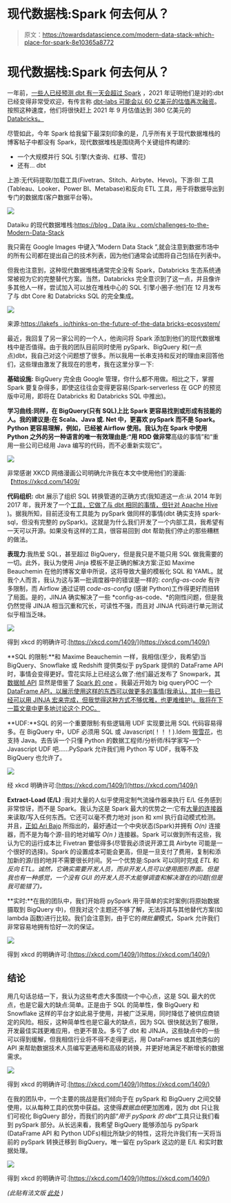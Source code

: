 # 现代数据栈:Spark 何去何从？

> 原文：<https://towardsdatascience.com/modern-data-stack-which-place-for-spark-8e10365a8772>

# 现代数据栈:Spark 何去何从？

一年前，[一些人已经预测 dbt 有一天会超过 Spark](https://medium.com/datamindedbe/why-dbt-will-one-day-be-bigger-than-spark-2225cadbdad0) ，2021 年证明他们是对的:dbt 已经变得非常受欢迎，有传言称 [dbt-labs 可能会以 60 亿美元的估值再次融资](https://www.forbes.com/sites/kenrickcai/2021/12/15/dbt-labs-in-talks-to-raise-at-6-billion-valuation-six-months-after-becoming-a-unicorn/)。按照这种速度，他们将很快赶上 2021 年 9 月估值达到 380 亿美元的 [Databricks。](https://www.futuriom.com/articles/news/databricks-heaps-on-1-6-billion-for-38-billion-valuation/2021/09)

尽管如此，今年 Spark 给我留下最深刻印象的是，几乎所有关于现代数据堆栈的博客帖子中都没有 Spark，现代数据堆栈是围绕两个关键组件构建的:

*   一个大规模并行 SQL 引擎(大查询、红移、雪花)
*   还有… dbt

上游:无代码提取/加载工具(Fivetran、Stitch、Airbyte、Hevo)。下游:BI 工具(Tableau、Looker、Power BI、Metabase)和反向 ETL 工具，用于将数据导出到专门的数据库(客户数据平台等)。

![](img/b32dc687e70a5bacda66781d6154d350.png)

Dataiku 的现代数据堆栈:[https://blog . Data iku . com/challenges-to-the-Modern-Data-Stack](https://blog.dataiku.com/challenges-to-the-modern-data-stack)

我只需在 Google Images 中键入“Modern Data Stack ”,就会注意到数据市场中的所有公司都在提出自己的技术列表，因为他们通常会试图将自己包括在列表中。

但我也注意到，这种现代数据堆栈通常完全没有 Spark，Databricks 生态系统通常被视为它的完整替代方案。当然，Databricks 完全意识到了这一点，并且像许多其他人一样，尝试加入可以放在堆栈中心的 SQL 引擎小圈子:他们在 12 月发布了与 dbt Core 和 Databricks SQL 的完全集成。

![](img/095c8734869fe4f765be438684299586.png)

来源:[https://lakefs . io/thinks-on-the-future-of-the-data bricks-ecosystem/](https://lakefs.io/thoughts-on-the-future-of-the-databricks-ecosystem/)

最近，我回复了另一家公司的一个人，他询问将 Spark 添加到他们的现代数据堆栈中是否值得。由于我的团队目前同时使用 pySpark、BigQuery 和(一点点)dbt，我自己对这个问题想了很多。所以我用一长串支持和反对的理由来回答他们，这些理由激发了我现在的思考，我在这里分享一下:

**基础设施:** BigQuery 完全由 Google 管理，你什么都不用做。相比之下，掌握 Spark 要复杂得多，即使这往往会变得更容易(Spark-serverless 在 GCP 的预览版中可用，即将在 Databricks 和 Databricks SQL 中推出)。

**学习曲线:**同样，在 BigQuery(只有 SQL)上比 Spark 更容易找到或形成有技能的人。我的建议是:在 Scala、Java 或. Net 中，更喜欢 pySpark 而不是 Spark。Python 更容易理解，例如，已经被 Airflow 使用。我认为在 Spark 中使用 Python 之外的另一种语言的唯一有效理由是:“用 RDD 做**非常**高级的事情”和“重用一些公司已经用 Java 编写的代码，而不必重新实现它”。

![](img/f77800d85b576204793d7b38dd5088e9.png)

非常感谢 XKCD 网络漫画公司明确允许我在本文中使用他们的漫画:【https://xkcd.com/1409/ 

**代码组织:** dbt 展示了组织 SQL 转换管道的正确方式(我知道这一点:从 2014 年到 2017 年，我开发了一个[工具，它做了与 dbt 相同的事情，但针对 Apache Hive](https://flamy.readthedocs.io/en/latest/Demo.html) )。据我所知，目前还没有工具能为 pySpark 做同样的事情(dbt 确实支持 spark-sql，但没有完整的 pySpark)。这就是为什么我们开发了一个内部工具，我希望有一天可以开源。如果没有这样的工具，很容易回到 dbt 帮助我们停止的那些糟糕的做法。

**表现力**:我热爱 SQL，甚至超过 BigQuery，但是我只是不能只用 SQL 做我需要的一切。此外，我认为使用 Jinja 模板不是正确的解决方案:正如 Maxime Beauchemin 在他的博客文章中所说，这将导致大量的模板化 SQL 和 YAML。就我个人而言，我认为这与第一批调度器中的错误是一样的: *config-as-code* 有许多限制，而 Airflow 通过证明 *code-as-config* (感谢 Python)工作得更好而扭转了局面。是的，JINJA 确实解决了一些 *config-as-code、*的刚性问题，但是我仍然觉得 JINJA 相当沉重和冗长，可读性不强，而且对 JINJA 代码进行单元测试似乎相当乏味。

![](img/420138fb41474524d8ce76f077873647.png)

得到 xkcd 的明确许可:[https://xkcd.com/1409/](https://xkcd.com/1409/)

**SQL 的限制:**和 Maxime Beauchemin 一样，我相信(至少，我希望)当 BigQuery、Snowflake 或 Redshift 提供类似于 pySpark 提供的 DataFrame API 时，事情会变得更好。雪花实际上已经这么做了:他们最近发布了 Snowpark，其[数据帧 API](https://docs.snowflake.com/en/developer-guide/snowpark/reference/scala/com/snowflake/snowpark/DataFrame.html) 显然是借鉴了 [Spark 的 one](https://spark.apache.org/docs/latest/api/scala/org/apache/spark/sql/Dataset.html) 。我最近开始为 big queryPOC 一个 [DataFrame API，以展示使用这样的东西可以做更多的事情(我承认，其中一些已经可以用 JINJA 宏来完成，但我觉得这种方式不够优雅，也更难维护)。我将在下一篇文章中更多地讨论这个 POC。](https://medium.com/r?url=https%3A%2F%2Fgithub.com%2FFurcyPin%2Fbigquery-frame)

**UDF:**SQL 的另一个重要限制:有些逻辑用 UDF 实现要比用 SQL 代码容易得多。在 BigQuery 中，UDF 必须用 SQL 或 Javascript(！！！).Idem [带雪花](https://docs.snowflake.com/en/sql-reference/user-defined-functions.html)，也支持 Java。去告诉一个只懂 Python 的数据工程师/分析师/科学家写一个 Javascript UDF 吧……PySpark 允许我们用 Python 写 UDF，我等不及 BigQuery 也允许了。

![](img/d1cf0f511eaa4104cd75526c576948fb.png)

经 xkcd 明确许可:[https://xkcd.com/1409/](https://xkcd.com/1409/)

**Extract-Load (E/L)** :我对大量的人似乎使用定制气流操作器来执行 E/L 任务感到非常惊讶，而不是 Spark。我认为这是 Spark 最大的优势之一:它有[大量的连接器](https://spark-packages.org/?q=tags%3A%22Data%20Sources%22)来读取/写入任何东西。它还可以毫不费力地对 json 和 xml 执行自动模式检测。并且，[正如 Ari Bajo](https://airbyte.io/blog/airflow-etl-pipelines) 所指出的，最好通过一个中央状态(Spark)并拥有 *O(n)* 连接器，而不是为每个源-目的地对编写 *O(n )* 连接器。Spark 可以做到所有这些，我认为它的运行成本比 Fivetran 要低得多(尽管我必须说开源工具 Airbyte 可能是一个很好的选择)。Spark 的设置成本可能会更高，但是一旦支付了费用，复制和添加新的源/目的地并不需要很长时间。另一个优势是:Spark 可以同时完成 *ETL* 和*反向 ETL。诚然，它确实需要开发人员，而非开发人员可以使用图形界面。但是我也有一种感觉，一个没有 GUI 的开发人员不太能够调查和解决潜在的问题(但是我可能错了)。*

**实时:**在我的团队中，我们开始将 pySpark 用于简单的实时案例(将原始数据摄取到 BigQuery 中)，但我对这个主题还不够了解，无法将其与其他替代方案(如 lambda 函数)进行比较。我们会注意到，由于它的*微批量*模式，Spark 允许我们非常容易地拥有恰好一次的保证。

![](img/4fe8577cbcbb92537412482a3759b3da.png)

得到 xkcd 的明确许可:[https://xkcd.com/1409/](https://xkcd.com/1409/)

## 结论

用几句话总结一下，我认为这些考虑大多围绕一个中心点，这是 SQL 最大的优点，也是它最大的缺点:简单。正是由于 SQL 的简单性，像 BigQuery 和 Snowflake 这样的平台才如此易于使用，并被广泛采用，同时降低了被供应商锁定的风险。相反，这种简单性也是它最大的缺点，因为 SQL 很快就达到了极限，开发最佳实践更难应用，也更不普及。多亏了 dbt 和 JINJA，这些缺点中的一些可以得到缓解，但我相信行业将不得不走得更远，用 DataFrames 或其他类似的 API 来帮助数据技术人员编写更通用和高级的转换，并更好地满足不断增长的数据需求。

![](img/f3e24de3282f2f75d2041b6ffe3f46c5.png)

得到 xkcd 的明确许可:[https://xkcd.com/1409/](https://xkcd.com/1409/)

在我的团队中，一个主要的挑战是我们倾向于在 pySpark 和 BigQuery 之间交替使用，以从每种工具的优势中获益。这使得*数据血统*更加困难，因为 dbt 只让我们可视化 BigQuery 部分，而我们的内部“*用于 pySpark 的 dbt*”工具只让我们看到 pySpark 部分。从长远来看，我希望 BigQuery 能够添加与 pySpark (DataFrame API 和 Python UDFs)相比所缺少的特性，这将允许我们有一天将当前的 pySpark 转换迁移到 BigQuery。唯一留在 pySpark 这边的是 E/L 和实时数据处理。

![](img/f5ccc3efbfd73250d98b768eb6e19cbf.png)

得到 xkcd 的明确许可:[https://xkcd.com/1409/](https://xkcd.com/1409/)

*(此贴有法文版* [*此处*](https://medium.com/@pin.furcy/modern-data-stack-quelle-place-pour-spark-43bb06fa586a) *)*